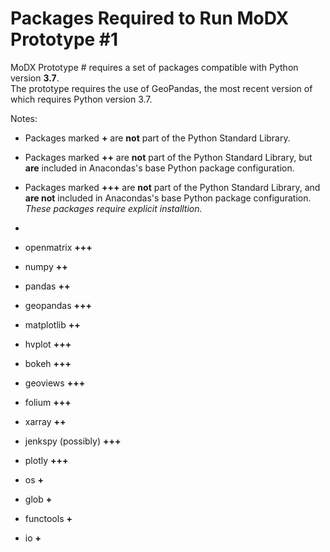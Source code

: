 # Packages Required to Run MoDX Prototype #1

MoDX Prototype # requires a set of packages compatible with Python version __3.7__.  
The prototype requires the use of GeoPandas, the most recent version of which requires Python version 3.7.   

Notes:
* Packages marked __+__ are __not__ part of the Python Standard Library.
* Packages marked __++__ are __not__ part of the Python Standard Library, but __are__ included in Anacondas's base Python package configuration.
* Packages marked __+++__ are __not__ part of the Python Standard Library, and __are not__ included in Anacondas's base Python package configuration. _These packages require explicit installtion._
* 

* openmatrix __+++__
* numpy __++__
* pandas __++__
* geopandas __+++__
* matplotlib __++__
* hvplot __+++__
* bokeh __+++__
* geoviews __+++__
* folium __+++__
* xarray __++__
* jenkspy (possibly) __+++__
* plotly __+++__
* os __+__
* glob __+__
* functools __+__
* io __+__
